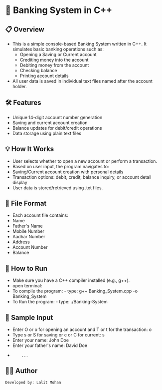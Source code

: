 # 🏦 Banking System in C++

## 📋 Overview
  - This is a simple console-based Banking System written in C++. It simulates basic banking operations such as:
       - Opening a Saving or Current account
       - Crediting money into the account
       - Debiting money from the account
       - Checking balance
       - Printing account details
  - All user data is saved in individual text files named after the account holder.

## 🛠️ Features
   - Unique 14-digit account number generation
   - Saving and current account creation
   - Balance updates for debit/credit operations
   - Data storage using plain text files
 
## 💡 How It Works
   - User selects whether to open a new account or perform a transaction.
   - Based on user input, the program navigates to:
   - Saving/Current account creation with personal details
   - Transaction options: debit, credit, balance inquiry, or account detail display
   - User data is stored/retrieved using .txt files.

## 📂 File Format
   - Each account file contains:
   - Name
   - Father's Name
   - Mobile Number
   - Aadhar Number
   - Address
   - Account Number
   - Balance

## 🚀 How to Run
   - Make sure you have a C++ compiler installed (e.g., g++).
   - open terminal:
   - To compile the program:
                 - type: g++ Banking_System.cpp -o Banking_System
   -  To Run the program:
                 - type: ./Banking-System 
   
## 🔐 Sample Input
   - Enter O or o for opening an account and T or t for the transaction: o
   - Type s or S for saving or c or C for current: s
   - Enter your name: John Doe
   - Enter your father's name: David Doe
   -         ...

## 👨‍💻 Author
    Developed by: Lalit Mohan

